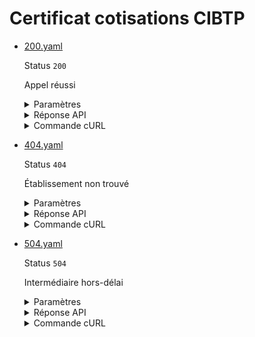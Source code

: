 # Certificat cotisations CIBTP
* [200.yaml](200.yaml)

  Status `200`

  Appel réussi

  <details><summary>Paramètres</summary>
  <p>

  ```json
  {
    "siret": "13002526500013"
  }
  ```

  </p>
  </details>

  <details><summary>Réponse API</summary>
  <p>

  ```json
  {
    "data": {
      "document_url": "https://storage.entreprise.api.gouv.fr/siade/1569139162-b99824d9c764aae19a862a0af-certificat_cibtp.pdf",
      "expires_in": 600
    },
    "links": {
    },
    "meta": {
    }
  }
  ```

  </p>
  </details>

  <details><summary>Commande cURL</summary>
  <p>

  ```bash
  curl -H "Authorization: Bearer $token" \
    -G -d 'recipient=10000001700010' -d 'context=Contexte+de+la+requ%C3%AAte' -d 'object=Objet+de+la+requ%C3%AAte' \
    --url "https://staging.entreprise.api.gouv.fr/v3/cibtp/etablissements/13002526500013/attestation_cotisations_conges_payes_chomage_intemperies"
  ```

  </p>
  </details>
* [404.yaml](404.yaml)

  Status `404`

  Établissement non trouvé

  <details><summary>Paramètres</summary>
  <p>

  ```json
  {
    "siret": "84445156452589"
  }
  ```

  </p>
  </details>

  <details><summary>Réponse API</summary>
  <p>

  ```json
  {
    "errors": [
      {
        "code": "38003",
        "title": "Entité non trouvée",
        "detail": "L'identifiant indiqué n'existe pas, n'est pas connu ou ne comporte aucune information pour cet appel. Veuillez vérifier que l'identifiant correspond au périmètre couvert par l'API.",
        "meta": {
          "provider": "CIBTP"
        }
      }
    ]
  }
  ```

  </p>
  </details>

  <details><summary>Commande cURL</summary>
  <p>

  ```bash
  curl -H "Authorization: Bearer $token" \
    -G -d 'recipient=10000001700010' -d 'context=Contexte+de+la+requ%C3%AAte' -d 'object=Objet+de+la+requ%C3%AAte' \
    --url "https://staging.entreprise.api.gouv.fr/v3/cibtp/etablissements/84445156452589/attestation_cotisations_conges_payes_chomage_intemperies"
  ```

  </p>
  </details>
* [504.yaml](504.yaml)

  Status `504`

  Intermédiaire hors-délai

  <details><summary>Paramètres</summary>
  <p>

  ```json
  {
    "siret": "20459446201414"
  }
  ```

  </p>
  </details>

  <details><summary>Réponse API</summary>
  <p>

  ```json
  {
    "errors": [
      {
        "code": "38002",
        "title": "Intermédiaire hors-délai",
        "detail": "Temps d’attente d’une réponse du fournisseur de données écoulé.",
        "meta": {
          "provider": "CIBTP"
        }
      }
    ]
  }
  ```

  </p>
  </details>

  <details><summary>Commande cURL</summary>
  <p>

  ```bash
  curl -H "Authorization: Bearer $token" \
    -G -d 'recipient=10000001700010' -d 'context=Contexte+de+la+requ%C3%AAte' -d 'object=Objet+de+la+requ%C3%AAte' \
    --url "https://staging.entreprise.api.gouv.fr/v3/cibtp/etablissements/20459446201414/attestation_cotisations_conges_payes_chomage_intemperies"
  ```

  </p>
  </details>
